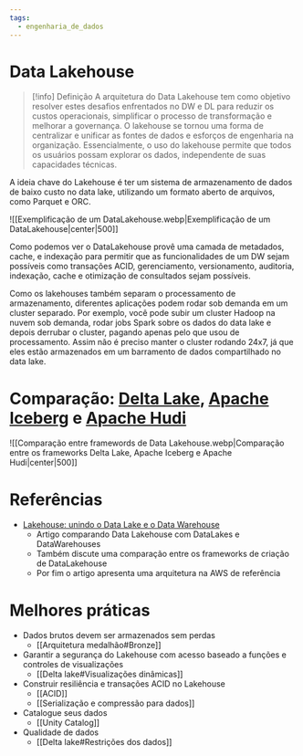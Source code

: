 ```yaml
---
tags:
  - engenharia_de_dados
---
```

# Data Lakehouse

> [!info] Definição
> A arquitetura do Data Lakehouse tem como objetivo resolver estes desafios enfrentados no DW e DL para reduzir os custos operacionais, simplificar o processo de transformação e melhorar a governança. O lakehouse se tornou uma forma de centralizar e unificar as fontes de dados e esforços de engenharia na organização. Essencialmente, o uso do lakehouse permite que todos os usuários possam explorar os dados, independente de suas capacidades técnicas.

A ideia chave do Lakehouse é ter um sistema de armazenamento de dados de baixo custo no data lake, utilizando um formato aberto de arquivos, como Parquet e ORC.

![[Exemplificação de um DataLakehouse.webp|Exemplificação de um DataLakehouse|center|500]]

Como podemos ver o DataLakehouse provê uma camada de metadados, cache, e indexação para permitir que as funcionalidades de um DW sejam possíveis como transações ACID, gerenciamento, versionamento, auditoria, indexação, cache e otimização de consultados sejam possíveis.

Como os lakehouses também separam o processamento de armazenamento, diferentes aplicações podem rodar sob demanda em um cluster separado. Por exemplo, você pode subir um cluster Hadoop na nuvem sob demanda, rodar jobs Spark sobre os dados do data lake e depois derrubar o cluster, pagando apenas pelo que usou de processamento. Assim não é preciso manter o cluster rodando 24x7, já que eles estão armazenados em um barramento de dados compartilhado no data lake.
# Comparação: [Delta Lake](https://delta.io/), [Apache Iceberg](https://iceberg.apache.org/) e [Apache Hudi](https://hudi.apache.org/)

![[Comparação entre framewords de Data Lakehouse.webp|Comparação entre os frameworks Delta Lake, Apache Iceberg e Apache Hudi|center|500]]


# Referências

- [Lakehouse: unindo o Data Lake e o Data Warehouse](https://medium.com/data-hackers/lakehouse-unindo-o-data-lake-e-o-data-warehouse-1428be2dda21)
	- Artigo comparando Data Lakehouse com DataLakes e DataWarehouses
	- Também discute uma comparação entre os frameworks de criação de DataLakehouse
	- Por fim o artigo apresenta uma arquitetura na AWS de referência

# Melhores práticas

- Dados brutos devem ser armazenados sem perdas
	- [[Arquitetura medalhão#Bronze]]
- Garantir a segurança do Lakehouse com acesso baseado a funções e controles de visualizações
	- [[Delta lake#Visualizações dinâmicas]]
-  Construir resiliência e transações ACID no Lakehouse
	- [[ACID]]
	- [[Serialização e compressão para dados]]
-  Catalogue seus dados
	- [[Unity Catalog]]
- Qualidade de dados
	- [[Delta lake#Restrições dos dados]]
